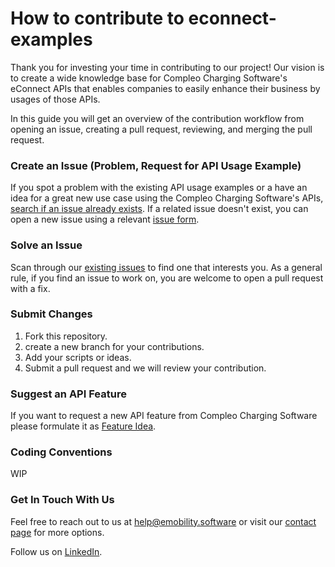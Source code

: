 # How to contribute to econnect-examples

Thank you for investing your time in contributing to our project! Our vision is to create a wide knowledge base for Compleo Charging Software's eConnect APIs that enables companies to easily enhance their business by usages of those APIs.

In this guide you will get an overview of the contribution workflow from opening an issue, creating a pull request, reviewing, and merging the pull request.

### Create an Issue (Problem, Request for API Usage Example)

If you spot a problem with the existing API usage examples or a have an idea for a great new use case using the Compleo Charging Software's APIs, [search if an issue already exists](https://docs.github.com/en/github/searching-for-information-on-github/searching-on-github/searching-issues-and-pull-requests#search-by-the-title-body-or-comments). If a related issue doesn't exist, you can open a new issue using a relevant [issue form](https://github.com/CompleoChargingSoftware/econnect-examples/issues/new).

### Solve an Issue

Scan through our [existing issues](https://github.com/CompleoChargingSoftware/econnect-examples/issues) to find one that interests you. As a general rule, if you find an issue to work on, you are welcome to open a pull request with a fix.

### Submit Changes

1. Fork this repository.
2. create a new branch for your contributions.
3. Add your scripts or ideas.
4. Submit a pull request and we will review your contribution.

### Suggest an API Feature
If you want to request a new API feature from Compleo Charging Software please formulate it as [Feature Idea](https://ideaboard.eoperate-portal.com/b/feature-ideas/).

### Coding Conventions
WIP

### Get In Touch With Us
Feel free to reach out to us at [help@emobility.software](mailto:help@emobility.software) or visit our [contact page](https://emobility.software) for more options.

Follow us on [LinkedIn](https://www.linkedin.com/company/compleo-charging-software).
